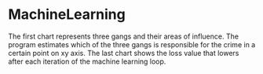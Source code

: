 # MachineLearning

The first chart represents three gangs and their areas of influence. The program estimates which of the three gangs is responsible for the crime in a certain point on xy axis. The last chart shows the loss value that lowers after each iteration of the machine learning loop.
